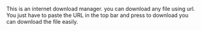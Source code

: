 This is an internet download manager.
you can download any file using url.
You just have to paste the URL in the top bar and press to download you can download the file easily.
